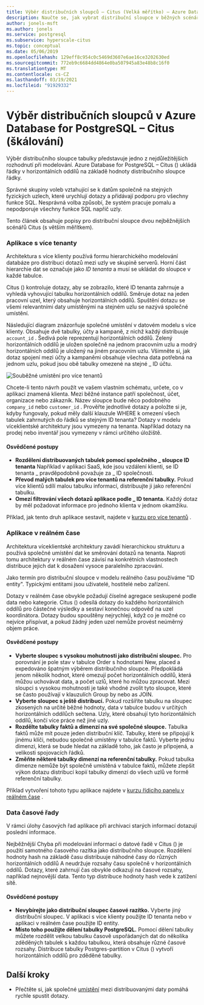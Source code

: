 ```yaml
---
title: Výběr distribučních sloupců – Citus (Velká měřítko) – Azure Database for PostgreSQL
description: Naučte se, jak vybrat distribuční sloupce v běžných scénářích Azure Database for PostgreSQL – Citus (škálování).
author: jonels-msft
ms.author: jonels
ms.service: postgresql
ms.subservice: hyperscale-citus
ms.topic: conceptual
ms.date: 05/06/2019
ms.openlocfilehash: 129eff8c954c0c5469d3607e6ae16ce3202630ed
ms.sourcegitcommit: 772eb9c6684dd4864e0ba507945a83e48b8c16f0
ms.translationtype: MT
ms.contentlocale: cs-CZ
ms.lasthandoff: 03/19/2021
ms.locfileid: "91929332"
---
```

# <a name="choose-distribution-columns-in-azure-database-for-postgresql--hyperscale-citus"></a>Výběr distribučních sloupců v Azure Database for PostgreSQL – Citus (škálování)

Výběr distribučního sloupce tabulky představuje jedno z nejdůležitějších rozhodnutí při modelování. Azure Database for PostgreSQL – Citus () ukládá řádky v horizontálních oddílů na základě hodnoty distribučního sloupce řádky.

Správné skupiny voleb vztahující se k datům společně na stejných fyzických uzlech, které urychlují dotazy a přidávají podporu pro všechny funkce SQL. Nesprávná volba způsobí, že systém pracuje pomalu a nepodporuje všechny funkce SQL napříč uzly.

Tento článek obsahuje popisy pro distribuční sloupce dvou nejběžnějších scénářů Citus (s větším měřítkem).

### <a name="multi-tenant-apps"></a>Aplikace s více tenanty

Architektura s více klienty používá formu hierarchického modelování databáze pro distribuci dotazů mezi uzly ve skupině serverů. Horní část hierarchie dat se označuje jako *ID tenanta* a musí se ukládat do sloupce v každé tabulce.

Citus () kontroluje dotazy, aby se zobrazilo, které ID tenanta zahrnuje a vyhledá vyhovující tabulku horizontálních oddílů. Směruje dotaz na jeden pracovní uzel, který obsahuje horizontálních oddílů. Spuštění dotazu se všemi relevantními daty umístěnými na stejném uzlu se nazývá společné umístění.

Následující diagram znázorňuje společné umístění v datovém modelu s více klienty. Obsahuje dvě tabulky, účty a kampaně, z nichž každý distribuuje `account_id` . Šedivá pole reprezentují horizontálních oddílů. Zelený horizontálních oddílů je uložen společně na jednom pracovním uzlu a modrý horizontálních oddílů je uložený na jiném pracovním uzlu. Všimněte si, jak dotaz spojení mezi účty a kampaněmi obsahuje všechna data potřebná na jednom uzlu, pokud jsou obě tabulky omezené na stejné \_ ID účtu.

![Souběžné umístění pro více tenantů](media/concepts-hyperscale-choosing-distribution-column/multi-tenant-colocation.png)

Chcete-li tento návrh použít ve vašem vlastním schématu, určete, co v aplikaci znamená klienta. Mezi běžné instance patří společnost, účet, organizace nebo zákazník. Název sloupce bude něco podobného `company_id` nebo `customer_id` . Prověřte jednotlivé dotazy a položte si je, kdyby fungovaly, pokud měly další klauzule WHERE k omezení všech tabulek zahrnutých do řádků se stejným ID tenanta?
Dotazy v modelu víceklientské architektury jsou vymezeny na tenanta. Například dotazy na prodej nebo inventář jsou vymezeny v rámci určitého úložiště.

#### <a name="best-practices"></a>Osvědčené postupy

-   **Rozdělení distribuovaných tabulek pomocí společného \_ sloupce ID tenanta** Například v aplikaci SaaS, kde jsou vzdálení klienti, se ID tenanta \_ pravděpodobně považuje za \_ ID společnosti.
-   **Převod malých tabulek pro více tenantů na referenční tabulky.** Pokud více klientů sdílí malou tabulku informací, distribuujte ji jako referenční tabulku.
-   **Omezí filtrování všech dotazů aplikace podle \_ ID tenanta.** Každý dotaz by měl požadovat informace pro jednoho klienta v jednom okamžiku.

Příklad, jak tento druh aplikace sestavit, najdete v [kurzu pro více tenantů](./tutorial-design-database-hyperscale-multi-tenant.md) .

### <a name="real-time-apps"></a>Aplikace v reálném čase

Architektura víceklientské architektury zavádí hierarchickou strukturu a používá společné umístění dat ke směrování dotazů na tenanta. Naproti tomu architektury v reálném čase závisí na konkrétních vlastnostech distribuce jejich dat k dosažení vysoce paralelního zpracování.

Jako termín pro distribuční sloupce v modelu reálného času používáme "ID entity". Typickými entitami jsou uživatelé, hostitelé nebo zařízení.

Dotazy v reálném čase obvykle požadují číselné agregace seskupené podle data nebo kategorie. Citus () odesílá dotazy do každého horizontálních oddílů pro částečné výsledky a sestaví konečnou odpověď na uzel koordinátora. Dotazy budou spouštěny nejrychleji, když co je možné co nejvíce přispívat, a pokud žádný jeden uzel nemůže provést neúměrný objem práce.

#### <a name="best-practices"></a>Osvědčené postupy

-   **Vyberte sloupec s vysokou mohutnosti jako distribuční sloupec.** Pro porovnání je pole stav v tabulce Order s hodnotami New, placed a expedováno špatným výběrem distribučního sloupce. Předpokládá jenom několik hodnot, které omezují počet horizontálních oddílů, která můžou uchovávat data, a počet uzlů, které ho můžou zpracovat. Mezi sloupci s vysokou mohutnosti je také vhodné zvolit tyto sloupce, které se často používají v klauzulích Group by nebo as JOIN.
-   **Vyberte sloupec s ještě distribucí.** Pokud rozšíříte tabulku na sloupec zkosených na určité běžné hodnoty, data v tabulce budou v určitých horizontálních oddílůch sečtena. Uzly, které obsahují tyto horizontálních oddílů, končí více práce než jiné uzly.
-   **Rozdělte tabulky faktů a dimenzí na své společné sloupce.**
    Tabulka faktů může mít pouze jeden distribuční klíč. Tabulky, které se připojují k jinému klíči, nebudou společně umístěny v tabulce faktů. Vyberte jednu dimenzi, která se bude hledat na základě toho, jak často je připojená, a velikosti spojovacích řádků.
-   **Změňte některé tabulky dimenzí na referenční tabulky.** Pokud tabulka dimenze nemůže být společně umístěná v tabulce faktů, můžete zlepšit výkon dotazu distribucí kopií tabulky dimenzí do všech uzlů ve formě referenční tabulky.

Příklad vytvoření tohoto typu aplikace najdete v [kurzu řídicího panelu v reálném čase](./tutorial-design-database-hyperscale-realtime.md) .

### <a name="time-series-data"></a>Data časové řady

V rámci úlohy časových řad aplikace při archivaci starých informací dotazují poslední informace.

Nejběžnější Chyba při modelování informací o datové řadě v Citus () je použití samotného časového razítka jako distribučního sloupce. Rozdělení hodnoty hash na základě času distribuuje náhodné časy do různých horizontálních oddílů A neudržuje rozsahy času společně v horizontálních oddílů. Dotazy, které zahrnují čas obvykle odkazují na časové rozsahy, například nejnovější data. Tento typ distribuce hodnoty hash vede k zatížení sítě.

#### <a name="best-practices"></a>Osvědčené postupy

-   **Nevybírejte jako distribuční sloupec časové razítko.** Vyberte jiný distribuční sloupec. V aplikaci s více klienty použijte ID tenanta nebo v aplikaci v reálném čase použijte ID entity.
-   **Místo toho použijte dělení tabulky PostgreSQL.** Pomocí dělení tabulky můžete rozdělit velkou tabulku časově uspořádaných dat do několika zděděných tabulek s každou tabulkou, která obsahuje různé časové rozsahy. Distribuce tabulky Postgres-partition v Citus () vytvoří horizontálních oddílů pro zděděné tabulky.

## <a name="next-steps"></a>Další kroky
- Přečtěte si, jak společné [umístění](concepts-hyperscale-colocation.md) mezi distribuovanými daty pomáhá rychle spustit dotazy.
